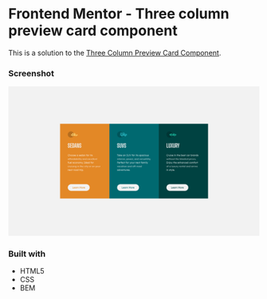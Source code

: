 # Frontend Mentor - Three column preview card component

This is a solution to the [Three Column Preview Card Component](https://www.frontendmentor.io/challenges/3column-preview-card-component-pH92eAR2-).

### Screenshot

![](./final.png)

### Built with

- HTML5
- CSS
- BEM
